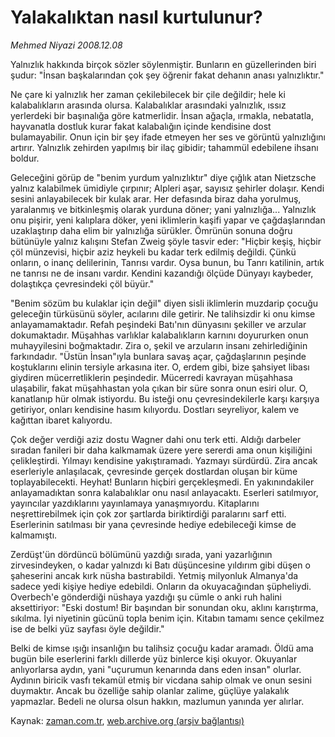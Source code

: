 # Yalakalıktan  nasıl kurtulunur?

*Mehmed Niyazi 2008.12.08*

<tr><td class="metin" colspan="2" style="padding-top: 20px; padding-left: 5px; padding-right: 10px;">Yalnızlık hakkında birçok sözler söylenmiştir. Bunların en güzellerinden biri şudur: "İnsan başkalarından çok şey öğrenir fakat dehanın anası yalnızlıktır."</td></tr><tr><td class="metin" colspan="2" style="padding-top: 20px; padding-left: 5px; padding-right: 10px;"><p>Ne çare ki yalnızlık her zaman çekilebilecek bir çile değildir; hele ki kalabalıkların arasında olursa. Kalabalıklar arasındaki yalnızlık, ıssız yerlerdeki bir başınalığa göre katmerlidir. İnsan ağaçla, ırmakla, nebatatla, hayvanatla dostluk kurar fakat kalabalığın içinde kendisine dost bulamayabilir. Onun için bir şey ifade etmeyen her ses ve görüntü yalnızlığını artırır. Yalnızlık zehirden yapılmış bir ilaç gibidir; tahammül edebilene ihsanı boldur.
<p>Geleceğini görüp de "benim yurdum yalnızlıktır" diye çığlık atan Nietzsche yalnız kalabilmek ümidiyle çırpınır; Alpleri aşar, sayısız şehirler dolaşır. Kendi sesini anlayabilecek bir kulak arar. Her defasında biraz daha yorulmuş, yaralanmış ve bitkinleşmiş olarak yurduna döner; yani yalnızlığa... Yalnızlık onu pişirir, yeni kalıplara döker, yeni iklimlerin kaşifi yapar ve çağdaşlarından uzaklaştırıp daha elim bir yalnızlığa sürükler. Ömrünün sonuna doğru bütünüyle yalnız kalışını Stefan Zweig şöyle tasvir eder: "Hiçbir keşiş, hiçbir çöl münzevisi, hiçbir aziz heykeli bu kadar terk edilmiş değildi. Çünkü onların, o inanç delilerinin, Tanrısı vardır. Oysa bunun, bu Tanrı katilinin, artık ne tanrısı ne de insanı vardır. Kendini kazandığı ölçüde Dünyayı kaybeder, dolaştıkça çevresindeki çöl büyür."
<p>"Benim sözüm bu kulaklar için değil" diyen sisli iklimlerin muzdarip çocuğu geleceğin türküsünü söyler, acılarını dile getirir. Ne talihsizdir ki onu kimse anlayamamaktadır. Refah peşindeki Batı'nın dünyasını şekiller ve arzular dokumaktadır. Müşahhas varlıklar kalabalıkların karnını doyururken onun muhayyilesini boğmaktadır. Zira o, şekil ve arzuların insanı zehirlediğinin farkındadır. "Üstün İnsan"ıyla bunlara savaş açar, çağdaşlarının peşinde koştuklarını elinin tersiyle arkasına iter. O, erdem gibi, bize şahsiyet libası giydiren mücerretliklerin peşindedir. Mücerredi kavrayan müşahhasa ulaşabilir, fakat müşahhastan yola çıkan bir süre sonra onun esiri olur. O, kanatlanıp hür olmak istiyordu. Bu isteği onu çevresindekilerle karşı karşıya getiriyor, onları kendisine hasım kılıyordu. Dostları seyreliyor, kalem ve kağıttan ibaret kalıyordu.
<p>Çok değer verdiği aziz dostu Wagner dahi onu terk etti. Aldığı darbeler sıradan fanileri bir daha kalkmamak üzere yere sererdi ama onun kişiliğini çelikleştirdi. Yılmayı kendisine yakıştıramadı. Yazmayı sürdürdü. Zira ancak eserleriyle anlaşılacak, çevresinde gerçek dostlardan oluşan bir küme toplayabilecekti. Heyhat! Bunların hiçbiri gerçekleşmedi. En yakınındakiler anlayamadıktan sonra kalabalıklar onu nasıl anlayacaktı. Eserleri satılmıyor, yayıncılar yazdıklarını yayınlamaya yanaşmıyordu. Kitaplarını neşrettirebilmek için çok zor şartlarda biriktirdiği paralarını sarf etti. Eserlerinin satılması bir yana çevresinde hediye edebileceği kimse de kalmamıştı.
<p>Zerdüşt'ün dördüncü bölümünü yazdığı sırada, yani yazarlığının zirvesindeyken, o kadar yalnızdı ki Batı düşüncesine yıldırım gibi düşen o şaheserini ancak kırk nüsha bastırabildi. Yetmiş milyonluk Almanya'da sadece yedi kişiye hediye edebildi. Onların da okuyacağından şüpheliydi. Overbech'e gönderdiği nüshaya yazdığı şu cümle o anki ruh halini aksettiriyor: "Eski dostum! Bir başından bir sonundan oku, aklını karıştırma, sıkılma. İyi niyetinin gücünü topla benim için. Kitabın tamamı sence çekilmez ise de belki yüz sayfası öyle değildir."
<p>Belki de kimse ışığı insanlığın bu talihsiz çocuğu kadar aramadı. Öldü ama bugün bile eserlerini farklı dillerde yüz binlerce kişi okuyor. Okuyanlar anlıyorlarsa aydın, yani "uçurumun kenarında dans eden insan" olurlar. Aydının biricik vasfı tekamül etmiş bir vicdana sahip olmak ve onun sesini duymaktır. Ancak bu özelliğe sahip olanlar zalime, güçlüye yalakalık yapmazlar. Bedeli ne olursa olsun hakkın, mazlumun yanında yer alırlar.<br/></p></p></p></p></p></p></td></tr>

Kaynak: [zaman.com.tr](http://zaman.com.tr/yazar.do?yazino=768388), [web.archive.org (arşiv bağlantısı)](http://web.archive.org/web/20081225221112/http://www.zaman.com.tr:80/yazar.do?yazino=768388)

